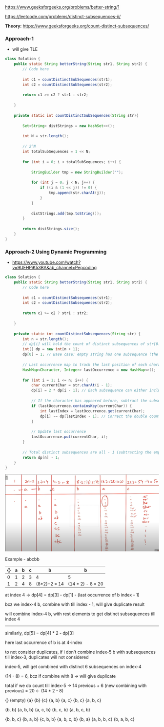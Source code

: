 https://www.geeksforgeeks.org/problems/better-string/1

https://leetcode.com/problems/distinct-subsequences-ii/

**Theory:** https://www.geeksforgeeks.org/count-distinct-subsequences/

### Approach-1 

* will give TLE

```java
class Solution {
    public static String betterString(String str1, String str2) {
        // Code here
        
        int c1 = countDistinctSubSequences(str1);
        int c2 = countDistinctSubSequences(str2);
        
        return c1 >= c2 ? str1 : str2;
        
    }
    
    private static int countDistinctSubSequences(String str){
        
        Set<String> distStrings = new HashSet<>();
        
        int N = str.length();

        // 2^N
        int totalSubSequences = 1 << N;

        for (int i = 0; i < totalSubSequences; i++) {

            StringBuilder tmp = new StringBuilder("");

            for (int j = 0; j < N; j++) {
                if ((i & (1 << j)) != 0) {
                    tmp.append(str.charAt(j));
                }
            }

            distStrings.add(tmp.toString());
        }
        
        return distStrings.size();
    }
}
```

### Approach-2 Using Dynamic Programming

* https://www.youtube.com/watch?v=9UEHPiK53BA&ab_channel=Pepcoding



```java
class Solution {
    public static String betterString(String str1, String str2) {
        // Code here
        
        int c1 = countDistinctSubsequences(str1);
        int c2 = countDistinctSubsequences(str2);
        
        return c1 >= c2 ? str1 : str2;
        
    }
    
    private static int countDistinctSubsequences(String str) {
        int n = str.length();
        // dp[i] will hold the count of distinct subsequences of str[0..i-1]
        int[] dp = new int[n + 1];
        dp[0] = 1; // Base case: empty string has one subsequence (the empty subsequence)

        // Last occurrence map to track the last position of each character
        HashMap<Character, Integer> lastOccurrence = new HashMap<>();

        for (int i = 1; i <= n; i++) {
            char currentChar = str.charAt(i - 1);
            dp[i] = 2 * dp[i - 1]; // Each subsequence can either include or exclude str[i-1]

            // If the character has appeared before, subtract the subsequences that were counted twice
            if (lastOccurrence.containsKey(currentChar)) {
                int lastIndex = lastOccurrence.get(currentChar);
                dp[i] -= dp[lastIndex - 1]; // Correct the double count
            }

            // Update last occurrence
            lastOccurrence.put(currentChar, i);
        }

        // Total distinct subsequences are all - 1 (subtracting the empty subsequence)
        return dp[n] - 1;
    }
}
```

![Example](./Count%20Distinct%20Subsequences%20Dynamic%20Programming.png)


Example - abcbb

| {} | a | b | c | b | b |
|----|---|---|---|---|---|
| 0  | 1 | 2 | 3 | 4 | 5 |
| 1  | 2 | 4 | 8 | (8*2)-2 = 14 | (14 * 2) - 8 = 20 |  

at index 4 &rarr; dp[4] = dp[3] - dp[1] - (last occurrence of b index - 1)

bcz we index-4 b, combine with till index - 1, will give duplicate result

will combine index-4 b, with rest elements to get distinct subsequences till index 4

---

similarly, dp[5] = dp[4] * 2 - dp[3]

here last occurrence of b is at 4-index

to not consider duplicates, if i don't combine index-5 b with subsequences till index-3, duplicates will not considered 

index-5, will get combined with distinct 6 subsequences on index-4

(14 - 8) = 6, bcz if combine with 8 &rarr; will give duplicate

total if we do count till index-5 &rarr; 14 previous + 6 (new combining with previous) = 20 &larr; (14 * 2 - 8)

{} (empty)
{a}
{b}
{c}
{a, b}
{a, c}
{b, c}
{a, b, c}

{b, b}
{a, b, b}
{a, c, b}
{b, c, b}
{a, b, c, b}

{b, b, c}
{b, a, b}
{c, b, b}
{a, b, c, b}
{b, a}
{a, b, b, c}
{b, a, b, c}